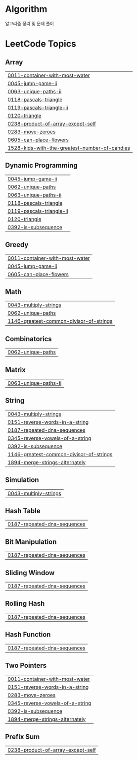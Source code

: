 # Algorithm
알고리즘 정리 및 문제 풀이

<!---LeetCode Topics Start-->
# LeetCode Topics
## Array
|  |
| ------- |
| [0011-container-with-most-water](https://github.com/ansh941/Algorithm/tree/master/0011-container-with-most-water) |
| [0045-jump-game-ii](https://github.com/ansh941/Algorithm/tree/master/0045-jump-game-ii) |
| [0063-unique-paths-ii](https://github.com/ansh941/Algorithm/tree/master/0063-unique-paths-ii) |
| [0118-pascals-triangle](https://github.com/ansh941/Algorithm/tree/master/0118-pascals-triangle) |
| [0119-pascals-triangle-ii](https://github.com/ansh941/Algorithm/tree/master/0119-pascals-triangle-ii) |
| [0120-triangle](https://github.com/ansh941/Algorithm/tree/master/0120-triangle) |
| [0238-product-of-array-except-self](https://github.com/ansh941/Algorithm/tree/master/0238-product-of-array-except-self) |
| [0283-move-zeroes](https://github.com/ansh941/Algorithm/tree/master/0283-move-zeroes) |
| [0605-can-place-flowers](https://github.com/ansh941/Algorithm/tree/master/0605-can-place-flowers) |
| [1528-kids-with-the-greatest-number-of-candies](https://github.com/ansh941/Algorithm/tree/master/1528-kids-with-the-greatest-number-of-candies) |
## Dynamic Programming
|  |
| ------- |
| [0045-jump-game-ii](https://github.com/ansh941/Algorithm/tree/master/0045-jump-game-ii) |
| [0062-unique-paths](https://github.com/ansh941/Algorithm/tree/master/0062-unique-paths) |
| [0063-unique-paths-ii](https://github.com/ansh941/Algorithm/tree/master/0063-unique-paths-ii) |
| [0118-pascals-triangle](https://github.com/ansh941/Algorithm/tree/master/0118-pascals-triangle) |
| [0119-pascals-triangle-ii](https://github.com/ansh941/Algorithm/tree/master/0119-pascals-triangle-ii) |
| [0120-triangle](https://github.com/ansh941/Algorithm/tree/master/0120-triangle) |
| [0392-is-subsequence](https://github.com/ansh941/Algorithm/tree/master/0392-is-subsequence) |
## Greedy
|  |
| ------- |
| [0011-container-with-most-water](https://github.com/ansh941/Algorithm/tree/master/0011-container-with-most-water) |
| [0045-jump-game-ii](https://github.com/ansh941/Algorithm/tree/master/0045-jump-game-ii) |
| [0605-can-place-flowers](https://github.com/ansh941/Algorithm/tree/master/0605-can-place-flowers) |
## Math
|  |
| ------- |
| [0043-multiply-strings](https://github.com/ansh941/Algorithm/tree/master/0043-multiply-strings) |
| [0062-unique-paths](https://github.com/ansh941/Algorithm/tree/master/0062-unique-paths) |
| [1146-greatest-common-divisor-of-strings](https://github.com/ansh941/Algorithm/tree/master/1146-greatest-common-divisor-of-strings) |
## Combinatorics
|  |
| ------- |
| [0062-unique-paths](https://github.com/ansh941/Algorithm/tree/master/0062-unique-paths) |
## Matrix
|  |
| ------- |
| [0063-unique-paths-ii](https://github.com/ansh941/Algorithm/tree/master/0063-unique-paths-ii) |
## String
|  |
| ------- |
| [0043-multiply-strings](https://github.com/ansh941/Algorithm/tree/master/0043-multiply-strings) |
| [0151-reverse-words-in-a-string](https://github.com/ansh941/Algorithm/tree/master/0151-reverse-words-in-a-string) |
| [0187-repeated-dna-sequences](https://github.com/ansh941/Algorithm/tree/master/0187-repeated-dna-sequences) |
| [0345-reverse-vowels-of-a-string](https://github.com/ansh941/Algorithm/tree/master/0345-reverse-vowels-of-a-string) |
| [0392-is-subsequence](https://github.com/ansh941/Algorithm/tree/master/0392-is-subsequence) |
| [1146-greatest-common-divisor-of-strings](https://github.com/ansh941/Algorithm/tree/master/1146-greatest-common-divisor-of-strings) |
| [1894-merge-strings-alternately](https://github.com/ansh941/Algorithm/tree/master/1894-merge-strings-alternately) |
## Simulation
|  |
| ------- |
| [0043-multiply-strings](https://github.com/ansh941/Algorithm/tree/master/0043-multiply-strings) |
## Hash Table
|  |
| ------- |
| [0187-repeated-dna-sequences](https://github.com/ansh941/Algorithm/tree/master/0187-repeated-dna-sequences) |
## Bit Manipulation
|  |
| ------- |
| [0187-repeated-dna-sequences](https://github.com/ansh941/Algorithm/tree/master/0187-repeated-dna-sequences) |
## Sliding Window
|  |
| ------- |
| [0187-repeated-dna-sequences](https://github.com/ansh941/Algorithm/tree/master/0187-repeated-dna-sequences) |
## Rolling Hash
|  |
| ------- |
| [0187-repeated-dna-sequences](https://github.com/ansh941/Algorithm/tree/master/0187-repeated-dna-sequences) |
## Hash Function
|  |
| ------- |
| [0187-repeated-dna-sequences](https://github.com/ansh941/Algorithm/tree/master/0187-repeated-dna-sequences) |
## Two Pointers
|  |
| ------- |
| [0011-container-with-most-water](https://github.com/ansh941/Algorithm/tree/master/0011-container-with-most-water) |
| [0151-reverse-words-in-a-string](https://github.com/ansh941/Algorithm/tree/master/0151-reverse-words-in-a-string) |
| [0283-move-zeroes](https://github.com/ansh941/Algorithm/tree/master/0283-move-zeroes) |
| [0345-reverse-vowels-of-a-string](https://github.com/ansh941/Algorithm/tree/master/0345-reverse-vowels-of-a-string) |
| [0392-is-subsequence](https://github.com/ansh941/Algorithm/tree/master/0392-is-subsequence) |
| [1894-merge-strings-alternately](https://github.com/ansh941/Algorithm/tree/master/1894-merge-strings-alternately) |
## Prefix Sum
|  |
| ------- |
| [0238-product-of-array-except-self](https://github.com/ansh941/Algorithm/tree/master/0238-product-of-array-except-self) |
<!---LeetCode Topics End-->